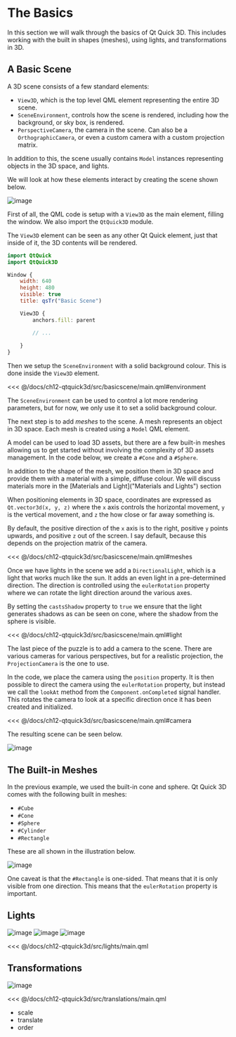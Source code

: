 # The Basics

In this section we will walk through the basics of Qt Quick 3D. This includes working with the built in shapes (meshes), using lights, and transformations in 3D.

## A Basic Scene

A 3D scene consists of a few standard elements:

- ``View3D``, which is the top level QML element representing the entire 3D scene.
- ``SceneEnvironment``, controls how the scene is rendered, including how the background, or sky box, is rendered.
- ``PerspectiveCamera``, the camera in the scene. Can also be a ``OrthographicCamera``, or even a custom camera with a custom projection matrix.

In addition to this, the scene usually contains ``Model`` instances representing objects in the 3D space, and lights.

We will look at how these elements interact by creating the scene shown below.

![image](./assets/basicscene.png)

First of all, the QML code is setup with a ``View3D`` as the main element, filling the window. We also import the ``QtQuick3D`` module.

The ``View3D`` element can be seen as any other Qt Quick element, just that inside of it, the 3D contents will be rendered.

```qml
import QtQuick
import QtQuick3D

Window {
    width: 640
    height: 480
    visible: true
    title: qsTr("Basic Scene")

    View3D {
        anchors.fill: parent

        // ...
    
    }
}
```

Then we setup the ``SceneEnvironment`` with a solid background colour. This is done inside the ``View3D`` element.

<<< @/docs/ch12-qtquick3d/src/basicscene/main.qml#environment

The ``SceneEnvironment`` can be used to control a lot more rendering parameters, but for now, we only use it to set a solid background colour.

The next step is to add _meshes_ to the scene. A mesh represents an object in 3D space. Each mesh is created using a ``Model`` QML element.

A model can be used to load 3D assets, but there are a few built-in meshes allowing us to get started without involving the complexity of 3D assets management. In the code below, we create a ``#Cone`` and a ``#Sphere``.

In addition to the shape of the mesh, we position them in 3D space and provide them with a material with a simple, diffuse colour. We will discuss materials more in the [Materials and Light]("Materials and Lights") section

When positioning elements in 3D space, coordinates are expressed as ``Qt.vector3d(x, y, z)`` where the `x` axis controls the horizontal movement, `y` is the vertical movement, and `z` the how close or far away something is. 

By default, the positive direction of the `x` axis is to the right, positive `y` points upwards, and positive `z` out of the screen. I say default, because this depends on the projection matrix of the camera.

<<< @/docs/ch12-qtquick3d/src/basicscene/main.qml#meshes

Once we have lights in the scene we add a ``DirectionalLight``, which is a light that works much like the sun. It adds an even light in a pre-determined direction. The direction is controlled using the ``eulerRotation`` property where we can rotate the light direction around the various axes.

By setting the ``castsShadow`` property to ``true`` we ensure that the light generates shadows as can be seen on cone, where the shadow from the sphere is visible.

<<< @/docs/ch12-qtquick3d/src/basicscene/main.qml#light

The last piece of the puzzle is to add a camera to the scene. There are various cameras for various perspectives, but for a realistic projection, the ``ProjectionCamera`` is the one to use.

In the code, we place the camera using the ``position`` property. It is then possible to direct the camera using the ``eulerRotation`` property, but instead we call the ``lookAt`` method from the ``Component.onCompleted`` signal handler. This rotates the camera to look at a specific direction once it has been created and initialized.

<<< @/docs/ch12-qtquick3d/src/basicscene/main.qml#camera

The resulting scene can be seen below.

![image](./assets/basicscene.png)

## The Built-in Meshes

In the previous example, we used the built-in cone and sphere. Qt Quick 3D comes with the following built in meshes:

- ``#Cube``
- ``#Cone``
- ``#Sphere``
- ``#Cylinder``
- ``#Rectangle``

These are all shown in the illustration below.

![image](./assets/meshes.png)

One caveat is that the ``#Rectangle`` is one-sided. That means that it is only visible from one direction. This means that the ``eulerRotation`` property is important.

## Lights

![image](./assets/light_directional.png)
![image](./assets/light_point.png)
![image](./assets/light_spot.png)

<<< @/docs/ch12-qtquick3d/src/lights/main.qml

## Transformations

![image](./assets/rotation.png)

<<< @/docs/ch12-qtquick3d/src/translations/main.qml

- scale
- translate
- order
